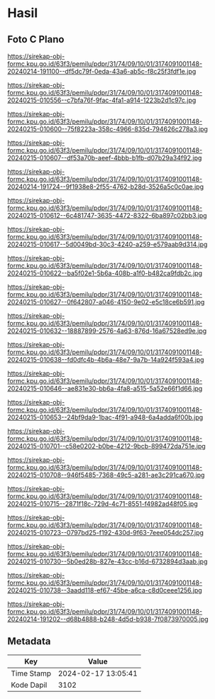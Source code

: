 # Hasil

## Foto C Plano

https://sirekap-obj-formc.kpu.go.id/63f3/pemilu/pdpr/31/74/09/10/01/3174091001148-20240214-191100--df5dc79f-0eda-43a6-ab5c-f8c25f3fdf1e.jpg

https://sirekap-obj-formc.kpu.go.id/63f3/pemilu/pdpr/31/74/09/10/01/3174091001148-20240215-010556--c7bfa76f-9fac-4fa1-a914-1223b2d1c97c.jpg

https://sirekap-obj-formc.kpu.go.id/63f3/pemilu/pdpr/31/74/09/10/01/3174091001148-20240215-010600--75f8223a-358c-4966-835d-794626c278a3.jpg

https://sirekap-obj-formc.kpu.go.id/63f3/pemilu/pdpr/31/74/09/10/01/3174091001148-20240215-010607--df53a70b-aeef-4bbb-b1fb-d07b29a34f92.jpg

https://sirekap-obj-formc.kpu.go.id/63f3/pemilu/pdpr/31/74/09/10/01/3174091001148-20240214-191724--9f1938e8-2f55-4762-b28d-3526a5c0c0ae.jpg

https://sirekap-obj-formc.kpu.go.id/63f3/pemilu/pdpr/31/74/09/10/01/3174091001148-20240215-010612--6c481747-3635-4472-8322-6ba897c02bb3.jpg

https://sirekap-obj-formc.kpu.go.id/63f3/pemilu/pdpr/31/74/09/10/01/3174091001148-20240215-010617--5d0049bd-30c3-4240-a259-e579aab9d314.jpg

https://sirekap-obj-formc.kpu.go.id/63f3/pemilu/pdpr/31/74/09/10/01/3174091001148-20240215-010622--ba5f02e1-5b6a-408b-a1f0-b482ca9fdb2c.jpg

https://sirekap-obj-formc.kpu.go.id/63f3/pemilu/pdpr/31/74/09/10/01/3174091001148-20240215-010627--0f642807-a046-4150-9e02-e5c18ce6b591.jpg

https://sirekap-obj-formc.kpu.go.id/63f3/pemilu/pdpr/31/74/09/10/01/3174091001148-20240215-010632--18887899-2576-4a63-876d-16a67528ed9e.jpg

https://sirekap-obj-formc.kpu.go.id/63f3/pemilu/pdpr/31/74/09/10/01/3174091001148-20240215-010638--fd0dfc4b-4b6a-48e7-9a7b-14a924f593a4.jpg

https://sirekap-obj-formc.kpu.go.id/63f3/pemilu/pdpr/31/74/09/10/01/3174091001148-20240215-010646--ae831e30-bb6a-4fa8-a515-5a52e66f1d66.jpg

https://sirekap-obj-formc.kpu.go.id/63f3/pemilu/pdpr/31/74/09/10/01/3174091001148-20240215-010653--24bf9da9-1bac-4f91-a948-6a4adda6f00b.jpg

https://sirekap-obj-formc.kpu.go.id/63f3/pemilu/pdpr/31/74/09/10/01/3174091001148-20240215-010701--c58e0202-b0be-4212-9bcb-899472da751e.jpg

https://sirekap-obj-formc.kpu.go.id/63f3/pemilu/pdpr/31/74/09/10/01/3174091001148-20240215-010708--946f5485-7368-49c5-a281-ae3c291ca670.jpg

https://sirekap-obj-formc.kpu.go.id/63f3/pemilu/pdpr/31/74/09/10/01/3174091001148-20240215-010715--2871f18c-729d-4c71-8551-f4982ad48f05.jpg

https://sirekap-obj-formc.kpu.go.id/63f3/pemilu/pdpr/31/74/09/10/01/3174091001148-20240215-010723--0797bd25-f192-430d-9f63-7eee054dc257.jpg

https://sirekap-obj-formc.kpu.go.id/63f3/pemilu/pdpr/31/74/09/10/01/3174091001148-20240215-010730--5b0ed28b-827e-43cc-b16d-6732894d3aab.jpg

https://sirekap-obj-formc.kpu.go.id/63f3/pemilu/pdpr/31/74/09/10/01/3174091001148-20240215-010738--3aadd118-ef67-45be-a6ca-c8d0ceee1256.jpg

https://sirekap-obj-formc.kpu.go.id/63f3/pemilu/pdpr/31/74/09/10/01/3174091001148-20240214-191202--d68b4888-b248-4d5d-b938-7f0873970005.jpg


## Metadata

| Key        | Value               |
| ---------- | ------------------- |
| Time Stamp | 2024-02-17 13:05:41 |
| Kode Dapil | 3102                |



